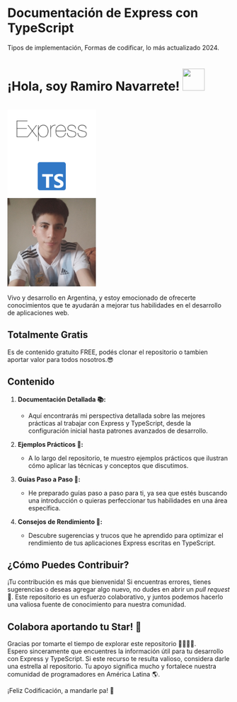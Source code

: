 # Documentación de Express con TypeScript
Tipos de implementación, Formas de codificar, lo más actualizado 2024.
<!DOCTYPE html>
<html lang="en">
<head>
  <meta charset="UTF-8">
  <meta name="viewport" content="width=device-width, initial-scale=1.0">
  <link rel="stylesheet" href="readme-style.css">
  <link rel="preconnect" href="https://fonts.googleapis.com">
<link rel="preconnect" href="https://fonts.gstatic.com" crossorigin>
<link href="https://fonts.googleapis.com/css2?family=Work+Sans&display=swap" rel="stylesheet">
</head>
<body>
<h1 classname="h1-readme">¡Hola, soy <b>Ramiro Navarrete</b>! <img src="https://media.giphy.com/media/2cwPS1zA560EMhufr7/giphy.gif" width="50" height="50"/></h1>

<br>

   <div style="display: flex; align-items: center; gap: 16px;>
    <p>Este repositorio es mi espacio para compartir con vos, las buenas prácticas, fundamentos esenciales, sintaxis, implementaciones y técnicas útiles utilizando las tecnologias: Express y TypeScript.</p>
   <div classname="div__heroLogo__tecnologias__readme">
      <img src="./asset/logos-express&type-readme.png" width="200px" height="200px" alt="Foto de perfil" class="logos-tecnologias-readme">
   </div>
</div>

<div class="profile-container">
  <img src="./asset/ico.jpg" width="200px" height="200px" alt="Foto de perfil" class="profile-image">
  <p>Vivo y desarrollo en Argentina, y estoy emocionado de ofrecerte conocimientos que te ayudarán a mejorar tus habilidades en el desarrollo de aplicaciones web.</p>
</div>

</body>
</html>

## Totalmente Gratis
Es de contenido gratuito FREE, podés clonar el repositorio o tambien aportar valor para todos nosotros.😎

## Contenido

1. **Documentación Detallada 📚:**
   - Aquí encontrarás mi perspectiva detallada sobre las mejores prácticas al trabajar con Express y TypeScript, desde la configuración inicial hasta patrones avanzados de desarrollo.

2. **Ejemplos Prácticos 🎢:**
   - A lo largo del repositorio, te muestro ejemplos prácticos que ilustran cómo aplicar las técnicas y conceptos que discutimos.

3. **Guías Paso a Paso 🚦:**
   - He preparado guías paso a paso para ti, ya sea que estés buscando una introducción o quieras perfeccionar tus habilidades en una área específica.

4. **Consejos de Rendimiento 🚀:**
   - Descubre sugerencias y trucos que he aprendido para optimizar el rendimiento de tus aplicaciones Express escritas en TypeScript.

## ¿Cómo Puedes Contribuir? 

¡Tu contribución es más que bienvenida! Si encuentras errores, tienes sugerencias o deseas agregar algo nuevo, no dudes en abrir un *pull request* 🚨. Este repositorio es un esfuerzo colaborativo, y juntos podemos hacerlo una valiosa fuente de conocimiento para nuestra comunidad.

## Colabora aportando tu Star! 🌟

Gracias por tomarte el tiempo de explorar este repositorio 🤜🏻🤛🏻.<br>
Espero sinceramente que encuentres la información útil para tu desarrollo con Express y TypeScript. Si este recurso te resulta valioso, considera darle una estrella al repositorio. Tu apoyo significa mucho y fortalece nuestra comunidad de programadores en América Latina 🌎.

¡Feliz Codificación, a mandarle pa! 🚀
